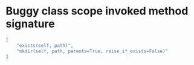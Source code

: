 # Buggy class scope invoked method signature

```json
[
    "exists(self, path)",
    "mkdir(self, path, parents=True, raise_if_exists=False)"
]
```
